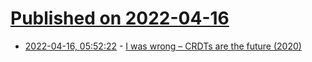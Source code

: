 # [Published on 2022-04-16](index.md)

* [2022-04-16, 05:52:22](https://news.ycombinator.com/item?id=31049883) - [I was wrong – CRDTs are the future (2020)](https://josephg.com/blog/crdts-are-the-future/)

